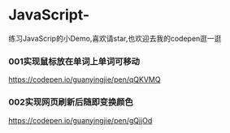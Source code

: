 # JavaScript-
练习JavaScrip的小Demo,喜欢请star,也欢迎去我的codepen逛一逛

### 001实现鼠标放在单词上单词可移动
https://codepen.io/guanyingjie/pen/qQKVMQ

### 002实现网页刷新后随即变换颜色
https://codepen.io/guanyingjie/pen/gQjjOd
